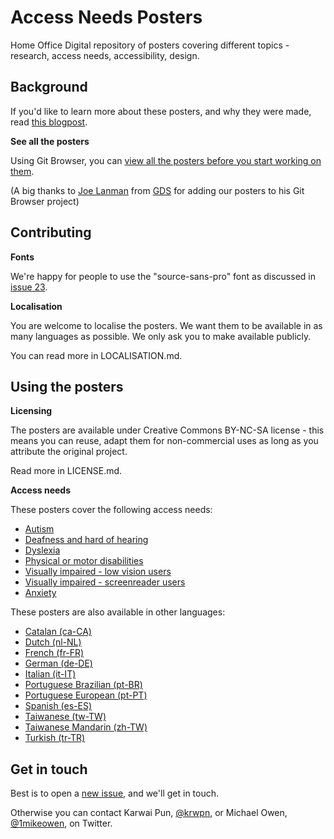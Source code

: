 # Access Needs Posters
Home Office Digital repository of posters covering different topics - research, access needs, accessibility, design.

## Background

If you'd like to learn more about these posters, and why they were made, read [this blogpost](https://accessibility.blog.gov.uk/2016/09/02/dos-and-donts-on-designing-for-accessibility/).

**See all the posters**

Using Git Browser, you can [view all the posters before you start working on them](http://www.git-browser.com/ukhomeoffice/posters/accessibility/posters_en-UK).

(A big thanks to [Joe Lanman](https://twitter.com/joelanman) from [GDS](https://twitter.com/gdsteam) for adding our posters to his Git Browser project)

## Contributing

**Fonts**

We're happy for people to use the "source-sans-pro" font as discussed in [issue 23](https://github.com/UKHomeOffice/posters/issues/23).

**Localisation**

You are welcome to localise the posters. We want them to be available in as many languages as possible. We only ask you to make available publicly.

You can read more in LOCALISATION.md.

## Using the posters

**Licensing**

The posters are available under Creative Commons BY-NC-SA license - this means you can reuse, adapt them for non-commercial uses as long as you attribute the original project.

Read more in LICENSE.md.

**Access needs**

These posters cover the following access needs:
* [Autism](https://github.com/UKHomeOffice/posters/blob/master/accessibility/dos-donts/posters_en-UK/svg/autistic-spectrum.svg)
* [Deafness and hard of hearing](https://github.com/ukhomeoffice/posters/blob/master/accessibility/dos-donts/posters_en-UK/svg/deaf.svg)
* [Dyslexia](https://github.com/UKHomeOffice/posters/blob/master/accessibility/dos-donts/posters_en-UK/svg/dyslexia.svg)
* [Physical or motor disabilities](https://github.com/UKHomeOffice/posters/blob/master/accessibility/dos-donts/posters_en-UK/svg/motor-disabilities.svg)
* [Visually impaired - low vision users](https://github.com/UKHomeOffice/posters/blob/master/accessibility/dos-donts/posters_en-UK/svg/low-vision.svg)
* [Visually impaired - screenreader users](https://github.com/UKHomeOffice/posters/blob/master/accessibility/dos-donts/posters_en-UK/svg/screenreader.svg)
* [Anxiety](https://github.com/UKHomeOffice/posters/blob/master/accessibility/dos-donts/posters_en-UK/svg/anxiety.svg)

These posters are also available in other languages:
* [Catalan (ca-CA)](https://github.com/UKHomeOffice/posters/tree/master/accessibility/dos-donts/posters_ca)
* [Dutch (nl-NL)](https://github.com/UKHomeOffice/posters/tree/master/accessibility/dos-donts/posters_nl)
* [French (fr-FR)](https://github.com/UKHomeOffice/posters/tree/master/accessibility/dos-donts/posters_fr)
* [German (de-DE)](https://github.com/UKHomeOffice/posters/tree/master/accessibility/dos-donts/posters_de)
* [Italian (it-IT)](https://github.com/UKHomeOffice/posters/tree/master/accessibility/dos-donts/posters_it)
* [Portuguese Brazilian (pt-BR)](https://github.com/UKHomeOffice/posters/tree/master/accessibility/dos-donts/posters_pt-BR)
* [Portuguese European (pt-PT)](https://github.com/UKHomeOffice/posters/tree/master/accessibility/dos-donts/posters_pt-PT)
* [Spanish (es-ES)](https://github.com/UKHomeOffice/posters/tree/master/accessibility/dos-donts/posters_es)
* [Taiwanese (tw-TW)](https://github.com/UKHomeOffice/posters/tree/master/accessibility/dos-donts/posters_tw)
* [Taiwanese Mandarin (zh-TW)](https://github.com/UKHomeOffice/posters/tree/master/accessibility/dos-donts/posters_zh-TW)
* [Turkish (tr-TR)](https://github.com/UKHomeOffice/posters/tree/master/accessibility/dos-donts/posters_tr)

## Get in touch

Best is to open a [new issue](https://github.com/UKHomeOffice/posters/issues), and we'll get in touch.

Otherwise you can contact Karwai Pun, [@krwpn](https://twitter.com/krwpn), or Michael Owen, [@1mikeowen](https://twitter.com/1mikeowen), on Twitter.
